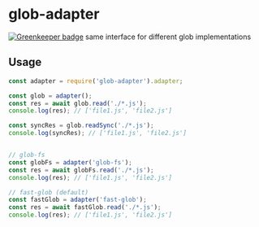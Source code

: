 # glob-adapter

[![Greenkeeper badge](https://badges.greenkeeper.io/soenkekluth/glob-adapter.svg)](https://greenkeeper.io/)
same interface for different glob implementations


## Usage

```js
const adapter = require('glob-adapter').adapter;

const glob = adapter();
const res = await glob.read('./*.js');
console.log(res); // ['file1.js', 'file2.js']

const syncRes = glob.readSync('./*.js');
console.log(syncRes); // ['file1.js', 'file2.js']


// glob-fs
const globFs = adapter('glob-fs');
const res = await globFs.read('./*.js');
console.log(res); // ['file1.js', 'file2.js']

// fast-glob (default)
const fastGlob = adapter('fast-glob');
const res = await fastGlob.read('./*.js');
console.log(res); // ['file1.js', 'file2.js']
``` 